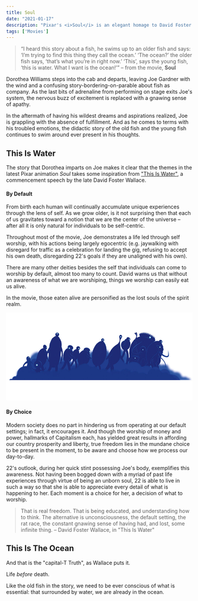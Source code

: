 ```yaml
---
title: Soul
date: "2021-01-17"
description: "Pixar's <i>Soul</i> is an elegant homage to David Foster Wallace's \"This Is Water\"."
tags: ['Movies']
---
```


>“I heard this story about a fish, he swims up to an older fish and says: ‘I’m trying to find this thing they call the ocean.’ ‘The ocean?’ the older fish says, ‘that’s what you’re in right now.’ ‘This’, says the young fish, ‘this is water. What I want is the ocean!’” – from the movie, **Soul**

Dorothea Williams steps into the cab and departs, leaving Joe Gardner with the wind and a confusing story-bordering-on-parable about fish as company. As the last bits of adrenaline from performing on stage exits Joe's system, the nervous buzz of excitement is replaced with a gnawing sense of apathy. 

In the aftermath of having his wildest dreams and aspirations realized, Joe is grappling with the absence of fulfillment. And as he comes to terms with his troubled emotions, the didactic story of the old fish and the young fish continues to swim around ever present in his thoughts.

## This Is Water

The story that Dorothea imparts on Joe makes it clear that the themes in the latest Pixar animation *Soul* takes some inspiration from ["This Is Water"](https://fs.blog/2012/04/david-foster-wallace-this-is-water/), a commencement speech by the late David Foster Wallace.

#### By Default

From birth each human will continually accumulate unique experiences through the lens of self. As we grow older, is it not surprising then that each of us gravitates toward a notion that we are the center of the universe – after all it is only natural for individuals to be self-centric.

Throughout most of the movie, Joe demonstrates a life led through self worship, with his actions being largely egocentric (e.g. jaywalking with disregard for traffic as a celebration for landing the gig, refusing to accept his own death, disregarding 22's goals if they are unaligned with his own).

There are many other deities besides the self that individuals can come to worship by default, almost too many to count. David warns us that without an awareness of what we are worshiping, things we worship can easily eat us alive. 

In the movie, those eaten alive are personified as the lost souls of the spirit realm.

![transaction](lost-souls.jpg)

#### By Choice

Modern society does no part in hindering us from operating at our default settings; in fact, it encourages it. And though the worship of money and power, hallmarks of Capitalism each, has yielded great results in affording our country prosperity and liberty, true freedom lies in the mundane choice to be present in the moment, to be aware and choose how we process our day-to-day. 

22's outlook, during her quick stint possessing Joe's body, exemplifies this awareness. Not having been bogged down with a myriad of past life experiences through virtue of being an unborn soul, 22 is able to live in such a way so that she is able to appreciate every detail of what is happening to her. Each moment is a choice for her, a decision of what to worship.

>That is real freedom. That is being educated, and understanding how to think. The alternative is unconsciousness, the default setting, the rat race, the constant gnawing sense of having had, and lost, some infinite thing. – David Foster Wallace, in "This Is Water"

## This Is The Ocean

And that is the "capital-T Truth", as Wallace puts it. 

Life *before* death.

Like the old fish in the story, we need to be ever conscious of what is essential: that surrounded by water, we are already in the ocean.